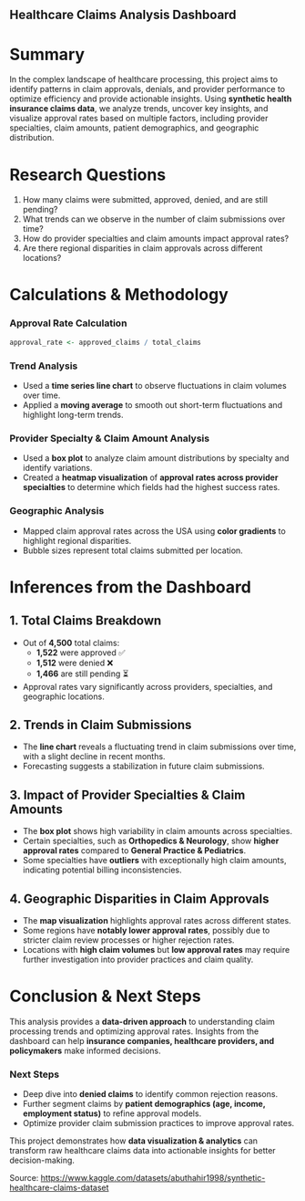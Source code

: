 ## Healthcare Claims Analysis Dashboard

# **Summary**
In the complex landscape of healthcare processing, this project aims to identify patterns in claim approvals, denials, and provider performance to optimize efficiency and provide actionable insights. Using **synthetic health insurance claims data**, we analyze trends, uncover key insights, and visualize approval rates based on multiple factors, including provider specialties, claim amounts, patient demographics, and geographic distribution.

# **Research Questions**
1. How many claims were submitted, approved, denied, and are still pending?
2. What trends can we observe in the number of claim submissions over time?
3. How do provider specialties and claim amounts impact approval rates?
4. Are there regional disparities in claim approvals across different locations?

# **Calculations & Methodology**

### **Approval Rate Calculation**
```r
approval_rate <- approved_claims / total_claims
```

### **Trend Analysis**
- Used a **time series line chart** to observe fluctuations in claim volumes over time.
- Applied a **moving average** to smooth out short-term fluctuations and highlight long-term trends.

### **Provider Specialty & Claim Amount Analysis**
- Used a **box plot** to analyze claim amount distributions by specialty and identify variations.
- Created a **heatmap visualization** of **approval rates across provider specialties** to determine which fields had the highest success rates.

### **Geographic Analysis**
- Mapped claim approval rates across the USA using **color gradients** to highlight regional disparities.
- Bubble sizes represent total claims submitted per location.

# **Inferences from the Dashboard**

## **1. Total Claims Breakdown**
- Out of **4,500** total claims:
  - **1,522** were approved ✅
  - **1,512** were denied ❌
  - **1,466** are still pending ⏳
- Approval rates vary significantly across providers, specialties, and geographic locations.

## **2. Trends in Claim Submissions**
- The **line chart** reveals a fluctuating trend in claim submissions over time, with a slight decline in recent months.
- Forecasting suggests a stabilization in future claim submissions.

## **3. Impact of Provider Specialties & Claim Amounts**
- The **box plot** shows high variability in claim amounts across specialties.
- Certain specialties, such as **Orthopedics & Neurology**, show **higher approval rates** compared to **General Practice & Pediatrics**.
- Some specialties have **outliers** with exceptionally high claim amounts, indicating potential billing inconsistencies.

## **4. Geographic Disparities in Claim Approvals**
- The **map visualization** highlights approval rates across different states.
- Some regions have **notably lower approval rates**, possibly due to stricter claim review processes or higher rejection rates.
- Locations with **high claim volumes** but **low approval rates** may require further investigation into provider practices and claim quality.

# **Conclusion & Next Steps**
This analysis provides a **data-driven approach** to understanding claim processing trends and optimizing approval rates. Insights from the dashboard can help **insurance companies, healthcare providers, and policymakers** make informed decisions.

### **Next Steps**
- Deep dive into **denied claims** to identify common rejection reasons.
- Further segment claims by **patient demographics (age, income, employment status)** to refine approval models.
- Optimize provider claim submission practices to improve approval rates.

This project demonstrates how **data visualization & analytics** can transform raw healthcare claims data into actionable insights for better decision-making.









Source: https://www.kaggle.com/datasets/abuthahir1998/synthetic-healthcare-claims-dataset

